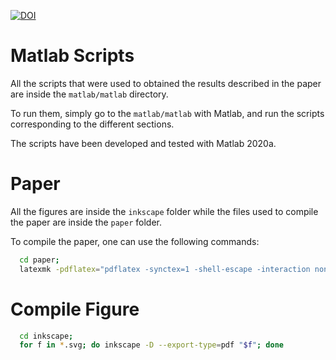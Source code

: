 [![DOI](https://zenodo.org/badge/247666595.svg)](https://zenodo.org/badge/latestdoi/247666595)

# Matlab Scripts
All the scripts that were used to obtained the results described in the paper are inside the
`matlab/matlab` directory.

To run them, simply go to the `matlab/matlab` with Matlab, and run the scripts
corresponding to the different sections.

The scripts have been developed and tested with Matlab 2020a.

# Paper
All the figures are inside the `inkscape` folder while the files used to compile
the paper are inside the `paper` folder.

To compile the paper, one can use the following commands:
``` bash
  cd paper;
  latexmk -pdflatex="pdflatex -synctex=1 -shell-escape -interaction nonstopmode" -pdf -bibtex -f paper.tex 
```

# Compile Figure

``` bash
  cd inkscape;
  for f in *.svg; do inkscape -D --export-type=pdf "$f"; done
```
